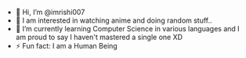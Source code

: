 - 👋 Hi, I’m @imrishi007
- 👀 I am interested in watching anime and doing random stuff..
- 🌱 I’m currently learning Computer Science in various languages and I am proud to say I haven't mastered a single one XD
- ⚡ Fun fact: I am a Human Being

<!---
imrishi007/imrishi007 is a ✨ special ✨ repository because its `README.md` (this file) appears on your GitHub profile.
You can click the Preview link to take a look at your changes.
--->
